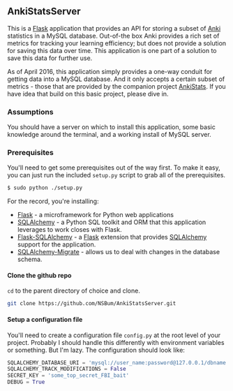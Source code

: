 ## AnkiStatsServer

This is a [Flask](http://flask.pocoo.org) application that provides an API for storing a subset of [Anki](http://ankisrs.net) statistics in a MySQL database. Out-of-the box Anki provides a rich set of metrics for tracking your learning efficiency; but does not provide a solution for saving this data over time. This application is one part of a solution to save this data for further use.

As of April 2016, this application simply provides a one-way conduit for getting data into a MySQL database. And it only accepts a certain subset of metrics - those that are provided by the companion project [AnkiStats](). If you have idea that build on this basic project, please dive in.

### Assumptions

You should have a server on which to install this application, some basic knowledge around the terminal, and a working install of MySQL server.

### Prerequisites

You'll need to get some prerequisites out of the way first. To make it easy, you can just run the included `setup.py` script to grab all of the prerequisites.

``` bash
$ sudo python ./setup.py
```

For the record, you're installing:

- [Flask](http://flask.pocoo.org) - a microframework for Python web applications
- [SQLAlchemy](http://www.sqlalchemy.org) - a Python SQL toolkit and ORM that this application leverages to work closes with Flask.
- [Flask-SQLAlchemy](http://flask-sqlalchemy.pocoo.org/2.1/) - a [Flask](http://flask.pocoo.org/) extension that provides [SQLAlchemy](http://www.sqlalchemy.org/) support for the application.
- [SQLAlchemy-Migrate](https://sqlalchemy-migrate.readthedocs.org/en/latest/) - allows us to deal with changes in the database schema.


#### Clone the github repo

`cd` to the parent directory of choice and clone.

``` bash
git clone https://github.com/NSBum/AnkiStatsServer.git
```

#### Setup a configuration file

You'll need to create a configuration file `config.py` at the root level of your project. Probably I should handle this differently with environment variables or something. But I'm lazy. The configuration should look like:

``` Python
SQLALCHEMY_DATABASE_URI = 'mysql://user_name:password@127.0.0.1/dbname'
SQLALCHEMY_TRACK_MODIFICATIONS = False
SECRET_KEY = 'some_top_secret_FBI_bait'
DEBUG = True
```
```
